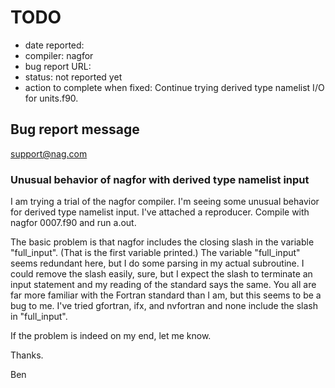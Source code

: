 # TODO

- date reported: 
- compiler: nagfor
- bug report URL: 
- status: not reported yet
- action to complete when fixed: Continue trying derived type namelist I/O for units.f90.

## Bug report message

support@nag.com

### Unusual behavior of nagfor with derived type namelist input

I am trying a trial of the nagfor compiler. I'm seeing some unusual behavior for derived type namelist input. I've attached a reproducer. Compile with nagfor 0007.f90 and run a.out.

The basic problem is that nagfor includes the closing slash in the variable "full_input". (That is the first variable printed.) The variable "full_input" seems redundant here, but I do some parsing in my actual subroutine. I could remove the slash easily, sure, but I expect the slash to terminate an input statement and my reading of the standard says the same. You all are far more familiar with the Fortran standard than I am, but this seems to be a bug to me. I've tried gfortran, ifx, and nvfortran and none include the slash in "full_input".

If the problem is indeed on my end, let me know.

Thanks.

Ben
